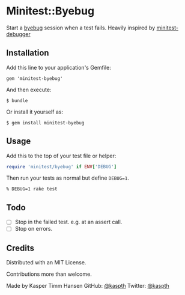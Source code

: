 # Minitest::Byebug

Start a [byebug](https://github.com/deivid-rodriguez/byebug) session when a test fails.
Heavily inspired by [minitest-debugger](https://github.com/seattlerb/minitest-debugger)

## Installation

Add this line to your application's Gemfile:

    gem 'minitest-byebug'

And then execute:

    $ bundle

Or install it yourself as:

    $ gem install minitest-byebug

## Usage

Add this to the top of your test file or helper:

```ruby
require 'minitest/byebug' if ENV['DEBUG']
```

Then run your tests as normal but define `DEBUG=1`.

`% DEBUG=1 rake test`

## Todo

- [ ] Stop in the failed test. e.g. at an assert call.
- [ ] Stop on errors.

## Credits

Distributed with an MIT License.

Contributions more than welcome.

Made by Kasper Timm Hansen
GitHub: [@kaspth](https://github.com/kaspth)
Twitter: [@kaspth](https://twitter.com/kaspth)
